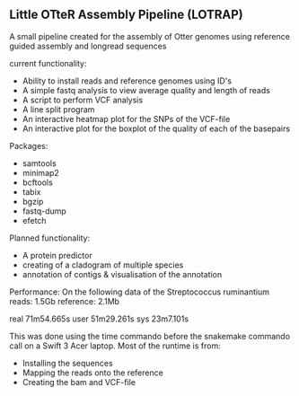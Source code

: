 Little OTteR Assembly Pipeline (LOTRAP)
-------
A small pipeline created for the assembly of Otter genomes using reference guided assembly and longread sequences

current functionality:
* Ability to install reads and reference genomes using ID's
* A simple fastq analysis to view average quality and length of reads
* A script to perform VCF analysis 
* A line split program
* An interactive heatmap plot for the SNPs of the  VCF-file
* An interactive plot for the boxplot of the quality of each of the basepairs

Packages:
* samtools
* minimap2
* bcftools
* tabix
* bgzip
* fastq-dump
* efetch

Planned functionality:
* A protein predictor
* creating of a cladogram of multiple species
* annotation of contigs & visualisation of the annotation

Performance:
On the following data of the Streptococcus ruminantium
reads:      1.5Gb
reference:  2.1Mb

real    71m54.665s
user    51m29.261s
sys     23m7.101s

This was done using the time commando before the snakemake commando call on a Swift 3 Acer laptop.
Most of the runtime is from:
* Installing the sequences
* Mapping the reads onto the reference
* Creating the bam and VCF-file
